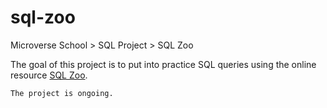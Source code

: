 # sql-zoo
Microverse School > SQL Project > SQL Zoo

The goal of this project is to put into practice SQL queries using the online resource  [SQL Zoo](http://sqlzoo.net).

```The project is ongoing.```